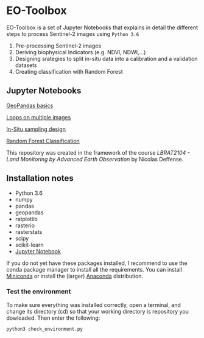 # EO-Toolbox

EO-Toolbox is a set of Jupyter Notebooks that explains in detail the different steps to process Sentinel-2 images using `Python 3.6`

1. Pre-processing Sentinel-2 images
3. Deriving biophysical Indicators (e.g. NDVI, NDWI,...)
4. Designing srategies to split in-situ data into a calibration and a validation datasets
5. Creating classification with Random Forest



## Jupyter Notebooks

[GeoPandas basics](https://nicolasdeffense.github.io/eo-toolbox/notebooks/geopandas_basics.html)

[Loops on multiple images](https://nicolasdeffense.github.io/eo-toolbox/notebooks/loops_multiple_images.html)

[In-Situ sampling design](https://nicolasdeffense.github.io/eo-toolbox/notebooks/in_situ_sampling_design.html)

[Random Forest Classification](https://nicolasdeffense.github.io/eo-toolbox/notebooks/random_forest_classification.html)



This repository was created in the framework of the course *LBRAT2104 - Land Monitoring by Advanced Earth Observation* by Nicolas Deffense. 


## Installation notes

- Python 3.6
- numpy
- pandas
- geopandas
- ratplotlib
- rasterio
- rasterstats
- scipy
- scikit-learn
- [Jupyter Notebook](http://jupyter.org)

If you do not yet have these packages installed, I recommend to use the conda package manager to install all the requirements. You can install [Miniconda](https://docs.conda.io/en/latest/miniconda.html) or install the (larger) [Anaconda](https://www.anaconda.com/products/individual) distribution.


### Test the environment

To make sure everything was installed correctly, open a terminal, and change its directory (cd) so that your working directory is repository you dowloaded. Then enter the following:

```sh
python3 check_environment.py
```
